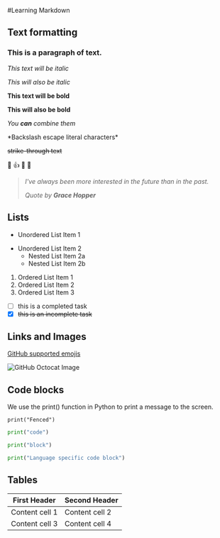 
#Learning Markdown
## Text formatting

### This is a paragraph of text.

*This text will be italic*

_This will also be italic_

**This text will be bold**

__This will also be bold__

*You **can** combine them*

\*Backslash escape literal characters\*

~~strike-through text~~

:cowboy_hat_face: :thumbsup: :tada: :rocket:

> *I've always been more interested in the future than in the past.*
>
> *Quote by __Grace Hopper__*

## Lists
- Unordered List Item 1
* Unordered List Item 2
  * Nested List Item 2a
  - Nested List Item 2b

1. Ordered List Item 1
1. Ordered List Item 2
1. Ordered List Item 3

- [ ] this is a completed task
- [x] ~~this is an incomplete task~~

## Links and Images
[GitHub supported emojis](http://www.emoji-cheat-sheet.com)

![GitHub Octocat Image](https://github.githubassets.com/images/modules/logos_page/Octocat.png)

## Code blocks
We use the print() function in Python to print a message to the screen.


`print("Fenced")`

```python
print("code")

print("block")

print("Language specific code block")

```

## Tables
| First Header | Second Header |
|------------- | ------------- |
| Content cell 1 | Content cell 2 |
| Content cell 3 | Content cell 4 |
